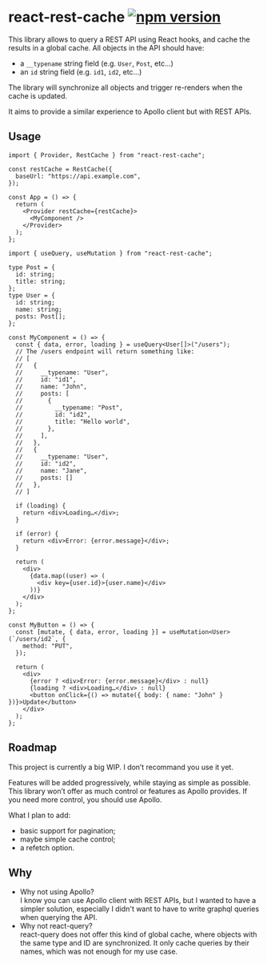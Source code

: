 # react-rest-cache [![npm version](https://badge.fury.io/js/react-rest-cache.svg)](https://badge.fury.io/js/react-rest-cache)

This library allows to query a REST API using React hooks, and cache the results in a global cache.
All objects in the API should have:

- a `__typename` string field (e.g. `User`, `Post`, etc…)
- an `id` string field (e.g. `id1`, `id2`, etc…)

The library will synchronize all objects and trigger re-renders when the cache is updated.

It aims to provide a similar experience to Apollo client but with REST APIs.

## Usage

```tsx
import { Provider, RestCache } from "react-rest-cache";

const restCache = RestCache({
  baseUrl: "https://api.example.com",
});

const App = () => {
  return (
    <Provider restCache={restCache}>
      <MyComponent />
    </Provider>
  );
};
```

```tsx
import { useQuery, useMutation } from "react-rest-cache";

type Post = {
  id: string;
  title: string;
};
type User = {
  id: string;
  name: string;
  posts: Post[];
};

const MyComponent = () => {
  const { data, error, loading } = useQuery<User[]>("/users");
  // The /users endpoint will return something like:
  // [
  //   {
  //     __typename: "User",
  //     id: "id1",
  //     name: "John",
  //     posts: [
  //       {
  //         __typename: "Post",
  //         id: "id2",
  //         title: "Hello world",
  //       },
  //     ],
  //   },
  //   {
  //     __typename: "User",
  //     id: "id2",
  //     name: "Jane",
  //     posts: []
  //   },
  // ]

  if (loading) {
    return <div>Loading…</div>;
  }

  if (error) {
    return <div>Error: {error.message}</div>;
  }

  return (
    <div>
      {data.map((user) => (
        <div key={user.id}>{user.name}</div>
      ))}
    </div>
  );
};

const MyButton = () => {
  const [mutate, { data, error, loading }] = useMutation<User>(`/users/id2`, {
    method: "PUT",
  });

  return (
    <div>
      {error ? <div>Error: {error.message}</div> : null}
      {loading ? <div>Loading…</div> : null}
      <button onClick={() => mutate({ body: { name: "John" } })}>Update</button>
    </div>
  );
};
```

## Roadmap

This project is currently a big WIP. I don’t recommand you use it yet.

Features will be added progressively, while staying as simple as possible. This library won’t offer as much control or features as Apollo provides. If you need more control, you should use Apollo.

What I plan to add:

- basic support for pagination;
- maybe simple cache control;
- a refetch option.

## Why

- Why not using Apollo?  
  I know you can use Apollo client with REST APIs, but I wanted to have a simpler solution, especially I didn't want to have to write graphql queries when querying the API.
- Why not react-query?  
  react-query does not offer this kind of global cache, where objects with the same type and ID are synchronized. It only cache queries by their names, which was not enough for my use case.
